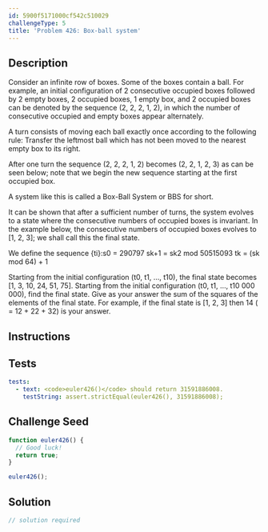 ```yaml
---
id: 5900f5171000cf542c510029
challengeType: 5
title: 'Problem 426: Box-ball system'
---
```


## Description
<section id='description'>
Consider an infinite row of boxes. Some of the boxes contain a ball. For example, an initial configuration of 2 consecutive occupied boxes followed by 2 empty boxes, 2 occupied boxes, 1 empty box, and 2 occupied boxes can be denoted by the sequence (2, 2, 2, 1, 2), in which the number of consecutive occupied and empty boxes appear alternately.


A turn consists of moving each ball exactly once according to the following rule: Transfer the leftmost ball which has not been moved to the nearest empty box to its right.


After one turn the sequence (2, 2, 2, 1, 2) becomes (2, 2, 1, 2, 3) as can be seen below; note that we begin the new sequence starting at the first occupied box.






A system like this is called a Box-Ball System or BBS for short.


It can be shown that after a sufficient number of turns, the system evolves to a state where the consecutive numbers of occupied boxes is invariant. In the example below, the consecutive numbers of occupied boxes evolves to [1, 2, 3]; we shall call this the final state.






We define the sequence {ti}:s0 = 290797
sk+1 = sk2 mod 50515093
tk = (sk mod 64) + 1

Starting from the initial configuration (t0, t1, …, t10), the final state becomes [1, 3, 10, 24, 51, 75].
Starting from the initial configuration (t0, t1, …, t10 000 000), find the final state.
Give as your answer the sum of the squares of the elements of the final state. For example, if the final state is [1, 2, 3] then 14 ( = 12 + 22 + 32) is your answer.
</section>

## Instructions
<section id='instructions'>

</section>

## Tests
<section id='tests'>

```yml
tests:
  - text: <code>euler426()</code> should return 31591886008.
    testString: assert.strictEqual(euler426(), 31591886008);

```

</section>

## Challenge Seed
<section id='challengeSeed'>

<div id='js-seed'>

```js
function euler426() {
  // Good luck!
  return true;
}

euler426();
```

</div>



</section>

## Solution
<section id='solution'>

```js
// solution required
```

</section>
